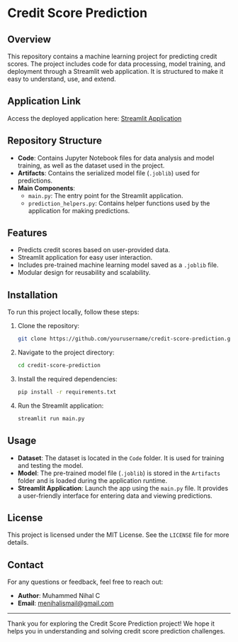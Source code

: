 # Credit Score Prediction

## Overview
This repository contains a machine learning project for predicting credit scores. The project includes code for data processing, model training, and deployment through a Streamlit web application. It is structured to make it easy to understand, use, and extend.

## Application Link

Access the deployed application here: [Streamlit Application](https://ml-project-credit-score-model.streamlit.app/)

## Repository Structure

- **Code**: Contains Jupyter Notebook files for data analysis and model training, as well as the dataset used in the project.
- **Artifacts**: Contains the serialized model file (`.joblib`) used for predictions.
- **Main Components**:
  - `main.py`: The entry point for the Streamlit application.
  - `prediction_helpers.py`: Contains helper functions used by the application for making predictions.

## Features

- Predicts credit scores based on user-provided data.
- Streamlit application for easy user interaction.
- Includes pre-trained machine learning model saved as a `.joblib` file.
- Modular design for reusability and scalability.

## Installation

To run this project locally, follow these steps:

1. Clone the repository:
   ```bash
   git clone https://github.com/yourusername/credit-score-prediction.git
   ```
2. Navigate to the project directory:
   ```bash
   cd credit-score-prediction
   ```
3. Install the required dependencies:
   ```bash
   pip install -r requirements.txt
   ```
4. Run the Streamlit application:
   ```bash
   streamlit run main.py
   ```

## Usage

- **Dataset**: The dataset is located in the `Code` folder. It is used for training and testing the model.
- **Model**: The pre-trained model file (`.joblib`) is stored in the `Artifacts` folder and is loaded during the application runtime.
- **Streamlit Application**: Launch the app using the `main.py` file. It provides a user-friendly interface for entering data and viewing predictions.

## License

This project is licensed under the MIT License. See the `LICENSE` file for more details.

## Contact

For any questions or feedback, feel free to reach out:

- **Author**: Muhammed Nihal C
- **Email**: [menihalismail@gmail.com](mailto:your-email@example.com)

---
Thank you for exploring the Credit Score Prediction project! We hope it helps you in understanding and solving credit score prediction challenges.

